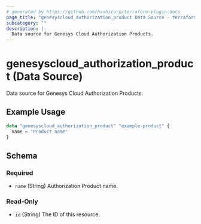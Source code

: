 ```yaml
---
# generated by https://github.com/hashicorp/terraform-plugin-docs
page_title: "genesyscloud_authorization_product Data Source - terraform-provider-genesyscloud"
subcategory: ""
description: |-
  Data source for Genesys Cloud Authorization Products.
---
```


# genesyscloud_authorization_product (Data Source)

Data source for Genesys Cloud Authorization Products.

## Example Usage

```terraform
data "genesyscloud_authorization_product" "example-product" {
  name = "Product name"
}
```

<!-- schema generated by tfplugindocs -->
## Schema

### Required

- `name` (String) Authorization Product name.

### Read-Only

- `id` (String) The ID of this resource.
